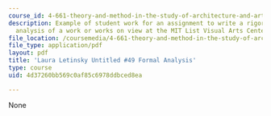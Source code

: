 ```yaml
---
course_id: 4-661-theory-and-method-in-the-study-of-architecture-and-art-fall-2015
description: Example of student work for an assignment to write a rigorous formal
  analysis of a work or works on view at the MIT List Visual Arts Center.
file_location: /coursemedia/4-661-theory-and-method-in-the-study-of-architecture-and-art-fall-2015/4d37260bb569c0af85c6978ddbced8ea_MIT4_661F15_ESBrowne.pdf
file_type: application/pdf
layout: pdf
title: 'Laura Letinsky Untitled #49 Formal Analysis'
type: course
uid: 4d37260bb569c0af85c6978ddbced8ea

---
```

None